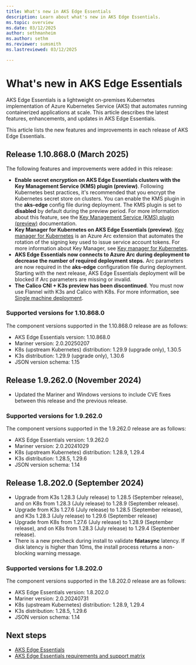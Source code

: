 ```yaml
---
title: What's new in AKS Edge Essentials
description: Learn about what's new in AKS Edge Essentials.
ms.topic: overview
ms.date: 03/12/2025
author: sethmanheim
ms.author: sethm 
ms.reviewer: sumsmith
ms.lastreviewed: 03/12/2025

---
```


# What's new in AKS Edge Essentials

AKS Edge Essentials is a lightweight on-premises Kubernetes implementation of Azure Kubernetes Service (AKS) that automates running containerized applications at scale. This article describes the latest features, enhancements, and updates in AKS Edge Essentials.

This article lists the new features and improvements in each release of AKS Edge Essentials.

## Release 1.10.868.0 (March 2025)

The following features and improvements were added in this release:

- **Enable secret encryption on AKS Edge Essentials clusters with the Key Management Service (KMS) plugin (preview)**. Following Kubernetes best practices, it's recommended that you encrypt the Kubernetes secret store on clusters. You can enable the KMS plugin in the **aks-edge** config file during deployment. The KMS plugin is set to **disabled** by default during the preview period. For more information about this feature, see the [Key Management Service (KMS) plugin (preview)](aks-edge-howto-secret-encryption.md) documentation.
- **Key Manager for Kubernetes on AKS Edge Essentials (preview)**. [Key manager for Kubernetes](aks-edge-howto-key-manager.md) is an Azure Arc extension that automates the rotation of the signing key used to issue service account tokens. For more information about Key Manager, see [Key manager for Kubernetes](aks-edge-howto-key-manager.md).
- **AKS Edge Essentials now connects to Azure Arc during deployment to decrease the number of required deployment steps.** Arc parameters are now required in the **aks-edge** configuration file during deployment. Starting with the next release, AKS Edge Essentials deployment will be blocked if Arc parameters are missing or invalid.
- **The Calico CNI + K3s preview has been discontinued**. You must now use Flannel with K3s and Calico with K8s. For more information, see [Single machine deployment](aks-edge-howto-single-node-deployment.md#step-1-single-machine-configuration-parameters).

### Supported versions for 1.10.868.0

The component versions supported in the 1.10.868.0 release are as follows:

- AKS Edge Essentials version: 1.10.868.0
- Mariner version: 2.0.20250207
- K8s (upstream Kubernetes) distribution: 1.29.9 (upgrade only), 1.30.5
- K3s distribution: 1.29.9 (upgrade only), 1.30.6
- JSON version schema: 1.15

## Release 1.9.262.0 (November 2024)

- Updated the Mariner and Windows versions to include CVE fixes between this release and the previous release.

### Supported versions for 1.9.262.0

The component versions supported in the 1.9.262.0 release are as follows:

- AKS Edge Essentials version: 1.9.262.0
- Mariner version: 2.0.20241029
- K8s (upstream Kubernetes) distribution: 1.28.9, 1.29.4
- K3s distribution: 1.28.5, 1.29.6
- JSON version schema: 1.14

## Release 1.8.202.0 (September 2024)

- Upgrade from K3s 1.28.3 (July release) to 1.28.5 (September release), and on K8s from 1.28.3 (July release) to 1.28.9 (September release).
- Upgrade from K3s 1.27.6 (July release) to 1.28.5 (September release), and K3s 1.28.3 (July release) to 1.29.6 (September release)
- Upgrade from K8s from 1.27.6 (July release) to 1.28.9 (September release), and on K8s from 1.28.3 (July release) to 1.29.4 (September release).
- There is a new precheck during install to validate **fdatasync** latency. If disk latency is higher than 10ms, the install process returns a non-blocking warning message.

### Supported versions for 1.8.202.0

The component versions supported in the 1.8.202.0 release are as follows:

- AKS Edge Essentials version: 1.8.202.0
- Mariner version: 2.0.20240731
- K8s (upstream Kubernetes) distribution: 1.28.9, 1.29.4
- K3s distribution: 1.28.5, 1.29.6
- JSON version schema: 1.14

## Next steps

- [AKS Edge Essentials](aks-edge-overview.md)
- [AKS Edge Essentials requirements and support matrix](aks-edge-system-requirements.md)
